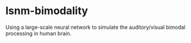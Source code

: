 # lsnm-bimodality
Using a large-scale neural network to simulate the auditory/visual bimodal processing in human brain.
